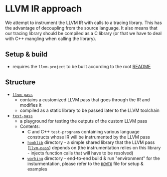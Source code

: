 # LLVM IR approach

We attempt to instrument the LLVM IR with calls to a tracing library. This has the advantage of decoupling from the source language. It also means that our tracing library should be compiled
as a C library (or that we have to deal with C++ mangling when calling the library).

## Setup & build 

* requires the `llvm-project` to be built according to the root [README](../../README.md)

## Structure

* [`llvm-pass`](./llvm-pass/)
    * contains a customized LLVM pass that goes through the IR and modifies it
    * compiled as a static library to be passed later to the LLVM toolchain
* [`test-pass`](./test-pass/)
    * a playground for testing the outputs of the custom LLVM pass
    * Contents: 
        * C and C++ `test-program`s containing various language constructs whose IR will be instrumented by the LLVM pass
        * [`hooklib`](./test-pass/hooklib/) directory - a simple shared library that the LLVM pass ([`llvm-pass`](./llvm-pass/)) depends on (the instrumentation relies on this library - injects function calls that will have to be resolved)
        * [`working`](./test-pass/working/) directory - end-to-end build & run "environment" for the insturmentation, please refer to the [`HOWTO`](./test-pass/working/HOWTO.md) file for setup & examples
